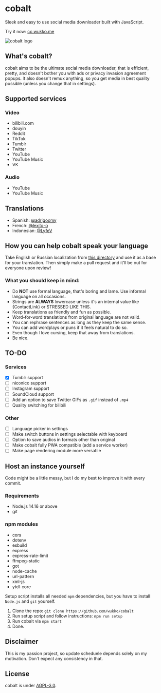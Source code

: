 # cobalt
Sleek and easy to use social media downloader built with JavaScript.

Try it now: [co.wukko.me](https://co.wukko.me/)

![cobalt logo](https://raw.githubusercontent.com/wukko/cobalt/current/src/front/icons/wide.png "cobalt logo")

## What's cobalt?
cobalt aims to be the ultimate social media downloader, that is efficient, pretty, and doesn't bother you with ads or privacy invasion agreement popups. It also doesn't remux anything, so you get media in best quality possible (unless you change that in settings). 

## Supported services

### Video
- bilibili.com
- douyin
- Reddit
- TikTok
- Tumblr
- Twitter
- YouTube
- YouTube Music
- VK

### Audio
- YouTube
- YouTube Music

## Translations
- Spanish: [@adrigoomy](https://github.com/adrigoomy)
- French: [@lexito-o](https://github.com/lexito-o)
- Indonesian: [@LyfeV](https://github.com/LyfeV)

## How you can help cobalt speak your language
Take English or Russian localization from [this directory](https://github.com/wukko/cobalt/tree/current/src/localization/languages) and use it as a base for your translation. Then simply make a pull request and it'll be out for everyone upon review!

### What you should keep in mind:
- Do **NOT** use formal language, that's boring and lame. Use informal language on all occasions.
- Strings are **ALWAYS** lowercase unless it's an internal value like {ContactLink} or STRESSED LIKE THIS.
- Keep translations as friendly and fun as possible.
- Word-for-word translations from original language are not valid.
- You can rephrase sentences as long as they keep the same sense.
- You can add wordplays or puns if it feels natural to do so.
- Even though I love cursing, keep that away from translations.
- Be nice.

## TO-DO

### Services
- [x] Tumblr support
- [ ] niconico support
- [ ] Instagram support
- [ ] SoundCloud support
- [ ] Add an option to save Twitter GIFs as `.gif` instead of `.mp4`
- [ ] Quality switching for bilibili

### Other
- [ ] Language picker in settings
- [ ] Make switch buttons in settings selectable with keyboard
- [ ] Option to save audios in formats other than original
- [ ] Make cobalt fully PWA compatible (add a service worker)
- [ ] Make page rendering module more versatile

## Host an instance yourself
Code might be a little messy, but I do my best to improve it with every commit.

### Requirements
- Node.js 14.16 or above
- git

### npm modules
- cors
- dotenv
- esbuild
- express
- express-rate-limit
- ffmpeg-static
- got
- node-cache
- url-pattern
- xml-js
- ytdl-core

Setup script installs all needed `npm` dependencies, but you have to install `Node.js` and `git` yourself.

1. Clone the repo: `git clone https://github.com/wukko/cobalt`
2. Run setup script and follow instructions: `npm run setup`
3. Run cobalt via `npm start`
4. Done.

## Disclaimer
This is my passion project, so update scheduele depends solely on my motivation. Don't expect any consistency in that.

## License
cobalt is under [AGPL-3.0](https://github.com/wukko/cobalt/blob/current/LICENSE).
